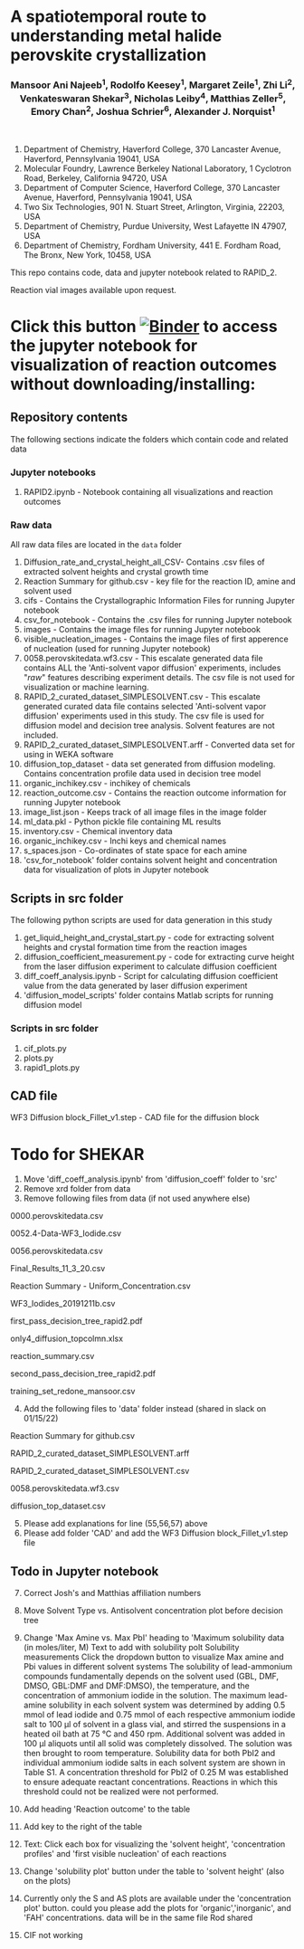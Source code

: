 # A spatiotemporal route to understanding metal halide perovskite crystallization

<center><h3>Mansoor Ani Najeeb<sup>1</sup>, Rodolfo Keesey<sup>1</sup>, Margaret Zeile<sup>1</sup>, Zhi Li<sup>2</sup>, Venkateswaran Shekar<sup>3</sup>, Nicholas Leiby<sup>4</sup>, Matthias Zeller<sup>5</sup>, Emory Chan<sup>2</sup>, Joshua Schrier<sup>6</sup>, Alexander J. Norquist<sup>1</sup></h3></center>
<br>

1. Department of Chemistry, Haverford College, 370 Lancaster Avenue, Haverford, Pennsylvania 19041, USA
2. Molecular Foundry, Lawrence Berkeley National Laboratory, 1 Cyclotron Road, Berkeley, California 94720, USA
3. Department of Computer Science, Haverford College, 370 Lancaster Avenue, Haverford, Pennsylvania 19041, USA
4. Two Six Technologies, 901 N. Stuart Street, Arlington, Virginia, 22203, USA
5. Department of Chemistry, Purdue University, West Lafayette IN 47907, USA
6. Department of Chemistry, Fordham University, 441 E. Fordham Road, The Bronx, New York, 10458, USA

This repo contains code, data and jupyter notebook related to RAPID_2.

Reaction vial images available upon request.

# Click this button [![Binder](https://mybinder.org/badge_logo.svg)](https://mybinder.org/v2/gh/darkreactions/rapid2/HEAD?labpath=RAPID2.ipynb) to access the jupyter notebook for visualization of reaction outcomes without downloading/installing: 


## Repository contents
The following sections indicate the folders which contain code and related data

### Jupyter notebooks

1. RAPID2.ipynb - Notebook containing all visualizations and reaction outcomes

### Raw data
All raw data files are located in the ```data``` folder

1. Diffusion_rate_and_crystal_height_all_CSV- Contains .csv files of extracted solvent heights and crystal growth time
2. Reaction Summary for github.csv - key file for the reaction ID, amine and solvent used
3. cifs - Contains the Crystallographic Information Files for running Jupyter notebook
4. csv_for_notebook - Contains the .csv files for running Jupyter notebook
5. images - Contains the image files for running Jupyter notebook
6. visible_nucleation_images - Contains the image files of first apperence of nucleation (used for running Jupyter notebook)
7. 0058.perovskitedata.wf3.csv - This escalate generated data file contains ALL the 'Anti-solvent vapor diffusion' experiments, includes "_raw_" features describing experiment details. The csv file is not used for visualization or machine learning.
8. RAPID_2_curated_dataset_SIMPLESOLVENT.csv - This escalate generated curated data file contains selected 'Anti-solvent vapor diffusion' experiments used in this study. The csv file is used for diffusion model and decision tree analysis. Solvent features are not included.
9. RAPID_2_curated_dataset_SIMPLESOLVENT.arff - Converted data set for using in WEKA software
10. diffusion_top_dataset - data set generated from diffusion modeling. Contains concentration profile data used in decision tree model
11. organic_inchikey.csv - inchikey of chemicals
12. reaction_outcome.csv - Contains the reaction outcome information for running Jupyter notebook
13. image_list.json - Keeps track of all image files in the image folder
14. ml_data.pkl - Python pickle file containing ML results
15. inventory.csv - Chemical inventory data
16. organic_inchikey.csv - Inchi keys and chemical names
17. s_spaces.json - Co-ordinates of state space for each amine
18. 'csv_for_notebook' folder contains solvent height and concentration data for visualization of plots in Jupyter notebook

## Scripts in src folder

The following python scripts are used for data generation in this study

1. get_liquid_height_and_crystal_start.py - code for extracting solvent heights and crystal formation time from the reaction images
2. diffusion_coefficient_measurement.py - code for extracting curve height from the laser diffusion experiment to calculate diffusion coefficient
3. diff_coeff_analysis.ipynb - Script for calculating diffusion coefficient value from the data generated by laser diffusion experiment
4. 'diffusion_model_scripts' folder contains Matlab scripts for running diffusion model

### Scripts in src folder
1. cif_plots.py
2. plots.py
3. rapid1_plots.py

## CAD file
WF3 Diffusion block_Fillet_v1.step - CAD file for the diffusion block

# Todo for SHEKAR
1. Move 'diff_coeff_analysis.ipynb' from 'diffusion_coeff' folder to 'src'
2. Remove xrd folder from data
3. Remove following files from data (if not used anywhere else)

0000.perovskitedata.csv

0052.4-Data-WF3_Iodide.csv

0056.perovskitedata.csv

Final_Results_11_3_20.csv

Reaction Summary - Uniform_Concentration.csv

WF3_Iodides_20191211b.csv

first_pass_decision_tree_rapid2.pdf

only4_diffusion_topcolmn.xlsx

reaction_summary.csv

second_pass_decision_tree_rapid2.pdf

training_set_redone_mansoor.csv

4. Add the following files to 'data' folder instead (shared in slack on 01/15/22)

Reaction Summary for github.csv

RAPID_2_curated_dataset_SIMPLESOLVENT.arff

RAPID_2_curated_dataset_SIMPLESOLVENT.csv

0058.perovskitedata.wf3.csv

diffusion_top_dataset.csv

5. Please add explanations for line (55,56,57) above
6. Please add folder 'CAD' and add the WF3 Diffusion block_Fillet_v1.step file

## Todo in Jupyter notebook

7. Correct Josh's and Matthias affiliation numbers
8. Move Solvent Type vs. Antisolvent concentration plot before decision tree
9. Change 'Max Amine vs. Max PbI' heading to 'Maximum solubility data (in moles/liter, M)
Text to add with solubility polt 
Solubility measurements
Click the dropdown button to visualize Max amine and Pbi values in different solvent systems
The solubility of lead-ammonium compounds fundamentally depends on the solvent used (GBL, DMF, DMSO, GBL:DMF and DMF:DMSO), the temperature, and the concentration of ammonium iodide in the solution. The maximum lead-amine solubility in each solvent system was determined by adding 0.5 mmol of lead iodide and 0.75 mmol of each respective ammonium iodide salt to 100 µl of solvent in a glass vial, and stirred the suspensions in a heated oil bath at 75 °C and 450 rpm. Additional solvent was added in 100 µl aliquots until all solid was completely dissolved. The solution was then brought to room temperature. Solubility data for both PbI2 and individual ammonium iodide salts in each solvent system are shown in Table S1.  A concentration threshold for PbI2 of 0.25 M was established to ensure adequate reactant concentrations.  Reactions in which this threshold could not be realized were not performed.

10. Add heading 'Reaction outcome' to the table
11. Add key to the right of the table
12. Text: Click each box for visualizing the 'solvent height', 'concentration profiles' and 'first visible nucleation' of each reactions
13. Change 'solubility plot' button under the table to 'solvent height' (also on the plots)
14. Currently only the S and AS plots are available under the 'concentration plot' button. could you please add the plots for 'organic','inorganic', and 'FAH' concentrations. data will be in the same file Rod shared
15. CIF not working

